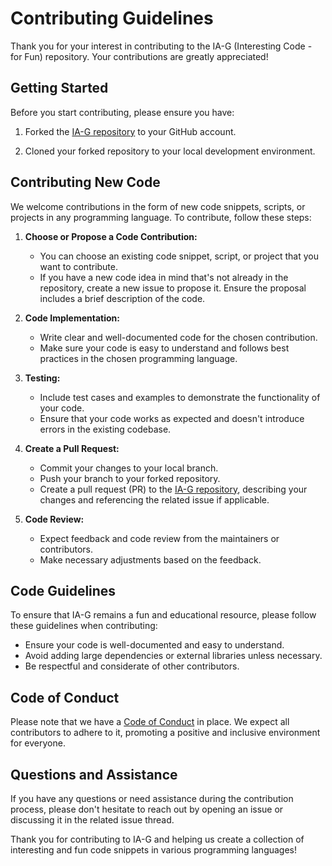 # Contributing Guidelines

Thank you for your interest in contributing to the IA-G (Interesting Code - for Fun) repository. Your contributions are greatly appreciated!

## Getting Started

Before you start contributing, please ensure you have:

1. Forked the [IA-G repository](https://github.com/akasumitlamba/IA-G) to your GitHub account.

2. Cloned your forked repository to your local development environment.

## Contributing New Code

We welcome contributions in the form of new code snippets, scripts, or projects in any programming language. To contribute, follow these steps:

1. **Choose or Propose a Code Contribution:**
   - You can choose an existing code snippet, script, or project that you want to contribute.
   - If you have a new code idea in mind that's not already in the repository, create a new issue to propose it. Ensure the proposal includes a brief description of the code.

2. **Code Implementation:**
   - Write clear and well-documented code for the chosen contribution.
   - Make sure your code is easy to understand and follows best practices in the chosen programming language.

3. **Testing:**
   - Include test cases and examples to demonstrate the functionality of your code.
   - Ensure that your code works as expected and doesn't introduce errors in the existing codebase.

4. **Create a Pull Request:**
   - Commit your changes to your local branch.
   - Push your branch to your forked repository.
   - Create a pull request (PR) to the [IA-G repository](https://github.com/akasumitlamba/IA-G), describing your changes and referencing the related issue if applicable.

5. **Code Review:**
   - Expect feedback and code review from the maintainers or contributors.
   - Make necessary adjustments based on the feedback.

## Code Guidelines

To ensure that IA-G remains a fun and educational resource, please follow these guidelines when contributing:

- Ensure your code is well-documented and easy to understand.
- Avoid adding large dependencies or external libraries unless necessary.
- Be respectful and considerate of other contributors.

## Code of Conduct

Please note that we have a [Code of Conduct](CODE_OF_CONDUCT.md) in place. We expect all contributors to adhere to it, promoting a positive and inclusive environment for everyone.

## Questions and Assistance

If you have any questions or need assistance during the contribution process, please don't hesitate to reach out by opening an issue or discussing it in the related issue thread.

Thank you for contributing to IA-G and helping us create a collection of interesting and fun code snippets in various programming languages!
